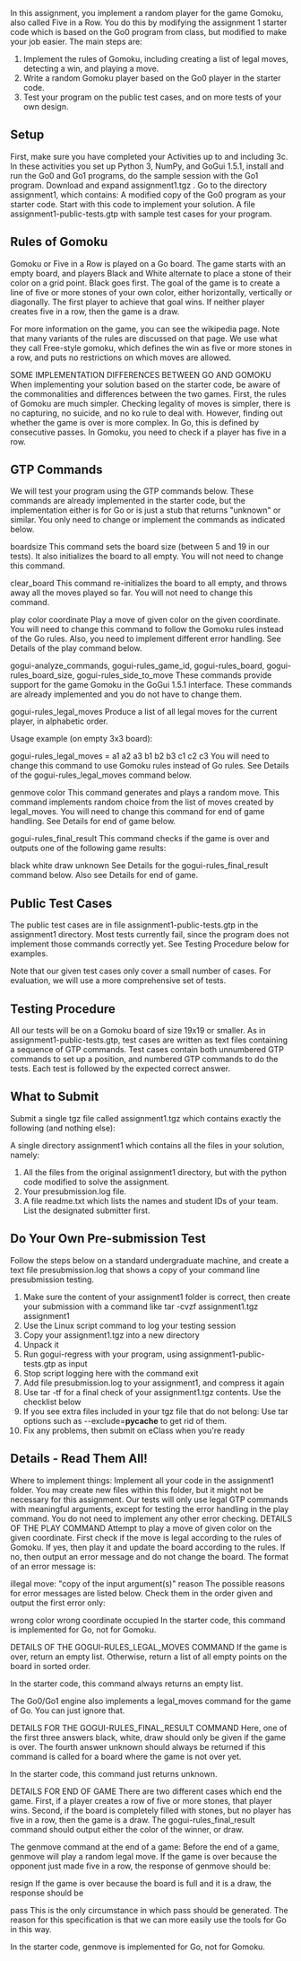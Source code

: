 In this assignment, you implement a random player for the game Gomoku, also called Five in a Row. 
You do this by modifying the assignment 1 starter code which is based on the Go0 program from class, but modified to make your job easier. The main steps are:

1. Implement the rules of Gomoku, including creating a list of legal moves, detecting a win, and playing a move.
2. Write a random Gomoku player based on the Go0 player in the starter code.
3. Test your program on the public test cases, and on more tests of your own design.



## Setup
First, make sure you have completed your Activities up to and including 3c. In these activities you set up Python 3, NumPy, and GoGui 1.5.1, install and run the Go0 and Go1 programs, do the sample session with the Go1 program.
Download and expand assignment1.tgz . Go to the directory assignment1, which contains:
A modified copy of the Go0 program as your starter code. Start with this code to implement your solution.
A file assignment1-public-tests.gtp with sample test cases for your program.



## Rules of Gomoku
Gomoku or Five in a Row is played on a Go board. The game starts with an empty board, and players Black and White alternate to place a stone of their color on a grid point. Black goes first. The goal of the game is to create a line of five or more stones of your own color, either horizontally, vertically or diagonally. The first player to achieve that goal wins. If neither player creates five in a row, then the game is a draw.

For more information on the game, you can see the wikipedia page. Note that many variants of the rules are discussed on that page. We use what they call Free-style gomoku, which defines the win as five or more stones in a row, and puts no restrictions on which moves are allowed.

SOME IMPLEMENTATION DIFFERENCES BETWEEN GO AND GOMOKU
When implementing your solution based on the starter code, be aware of the commonalities and differences between the two games. First, the rules of Gomoku are much simpler. Checking legality of moves is simpler, there is no capturing, no suicide, and no ko rule to deal with. However, finding out whether the game is over is more complex. In Go, this is defined by consecutive passes. In Gomoku, you need to check if a player has five in a row.



## GTP Commands
We will test your program using the GTP commands below. These commands are already implemented in the starter code, but the implementation either is for Go or is just a stub that returns "unknown" or similar. You only need to change or implement the commands as indicated below.

boardsize
This command sets the board size (between 5 and 19 in our tests). It also initializes the board to all empty. You will not need to change this command.

clear_board
This command re-initializes the board to all empty, and throws away all the moves played so far. You will not need to change this command.

play color coordinate
Play a move of given color on the given coordinate. You will need to change this command to follow the Gomoku rules instead of the Go rules. Also, you need to implement different error handling. See Details of the play command below.

gogui-analyze_commands, gogui-rules_game_id, gogui-rules_board, gogui-rules_board_size, gogui-rules_side_to_move
These commands provide support for the game Gomoku in the GoGui 1.5.1 interface. These commands are already implemented and you do not have to change them.

gogui-rules_legal_moves
Produce a list of all legal moves for the current player, in alphabetic order.

Usage example (on empty 3x3 board):

gogui-rules_legal_moves
= a1 a2 a3 b1 b2 b3 c1 c2 c3
You will need to change this command to use Gomoku rules instead of Go rules. See Details of the gogui-rules_legal_moves command below.

genmove color
This command generates and plays a random move. This command implements random choice from the list of moves created by legal_moves. You will need to change this command for end of game handling. See Details for end of game below.

gogui-rules_final_result
This command checks if the game is over and outputs one of the following game results:

black
white
draw
unknown
See Details for the gogui-rules_final_result command below. Also see Details for end of game.



## Public Test Cases
The public test cases are in file assignment1-public-tests.gtp in the assignment1 directory. Most tests currently fail, since the program does not implement those commands correctly yet. See Testing Procedure below for examples.

Note that our given test cases only cover a small number of cases. For evaluation, we will use a more comprehensive set of tests.



## Testing Procedure
All our tests will be on a Gomoku board of size 19x19 or smaller. As in assignment1-public-tests.gtp, test cases are written as text files containing a sequence of GTP commands. Test cases contain both unnumbered GTP commands to set up a position, and numbered GTP commands to do the tests. Each test is followed by the expected correct answer.



## What to Submit
Submit a single tgz file called assignment1.tgz which contains exactly the following (and nothing else):

A single directory assignment1 which contains all the files in your solution, namely:

1. All the files from the original assignment1 directory, but with the python code modified to solve the assignment.
2. Your presubmission.log file.
3. A file readme.txt which lists the names and student IDs of your team. List the designated submitter first.


## Do Your Own Pre-submission Test
Follow the steps below on a standard undergraduate machine, and create a text file presubmission.log that shows a copy of your command line presubmission testing.

1. Make sure the content of your assignment1 folder is correct, then create your submission with a command like tar -cvzf assignment1.tgz assignment1
2. Use the Linux script command to log your testing session
3. Copy your assignment1.tgz into a new directory
4. Unpack it
5. Run gogui-regress with your program, using assignment1-public-tests.gtp as input
6. Stop script logging here with the command exit
7. Add file presubmission.log to your assignment1, and compress it again
8. Use tar -tf for a final check of your assignment1.tgz contents. Use the checklist below
9. If you see extra files included in your tgz file that do not belong:
    Use tar options such as --exclude=__pycache__ to get rid of them.
10. Fix any problems, then submit on eClass when you're ready



## Details - Read Them All!
Where to implement things: Implement all your code in the assignment1 folder. You may create new files within this folder, but it might not be necessary for this assignment.
Our tests will only use legal GTP commands with meaningful arguments, except for testing the error handling in the play command. You do not need to implement any other error checking.
DETAILS OF THE PLAY COMMAND
Attempt to play a move of given color on the given coordinate. First check if the move is legal according to the rules of Gomoku. If yes, then play it and update the board according to the rules. If no, then output an error message and do not change the board. The format of an error message is:

illegal move: "copy of the input argument(s)" reason
The possible reasons for error messages are listed below. Check them in the order given and output the first error only:

wrong color
wrong coordinate
occupied
In the starter code, this command is implemented for Go, not for Gomoku.

DETAILS OF THE GOGUI-RULES_LEGAL_MOVES COMMAND
If the game is over, return an empty list. Otherwise, return a list of all empty points on the board in sorted order.

In the starter code, this command always returns an empty list.

The Go0/Go1 engine also implements a legal_moves command for the game of Go. You can just ignore that.

DETAILS FOR THE GOGUI-RULES_FINAL_RESULT COMMAND
Here, one of the first three answers black, white, draw should only be given if the game is over. The fourth answer unknown should always be returned if this command is called for a board where the game is not over yet.

In the starter code, this command just returns unknown.

DETAILS FOR END OF GAME
There are two different cases which end the game. First, if a player creates a row of five or more stones, that player wins. Second, if the board is completely filled with stones, but no player has five in a row, then the game is a draw. The gogui-rules_final_result command should output either the color of the winner, or draw.

The genmove command at the end of a game: Before the end of a game, genmove will play a random legal move. If the game is over because the opponent just made five in a row, the response of genmove should be:

resign
If the game is over because the board is full and it is a draw, the response should be

pass
This is the only circumstance in which pass should be generated. The reason for this specification is that we can more easily use the tools for Go in this way.

In the starter code, genmove is implemented for Go, not for Gomoku.

